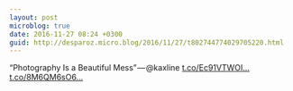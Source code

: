 ```yaml
---
layout: post
microblog: true
date: 2016-11-27 08:24 +0300
guid: http://desparoz.micro.blog/2016/11/27/t802744774029705220.html
---
```

“Photography Is a Beautiful Mess” — @kaxline [t.co/Ec91VTWOI...](https://t.co/Ec91VTWOIH) [t.co/8M6QM6sO6...](https://t.co/8M6QM6sO6s)
